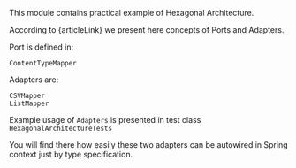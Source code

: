 This module contains practical example of Hexagonal Architecture.

According to {articleLink} we present here concepts of Ports and Adapters.

Port is defined in:

    ContentTypeMapper

Adapters are:

    CSVMapper
    ListMapper
    
Example usage of `Adapters` is presented in test class `HexagonalArchitectureTests`

You will find there how easily these two adapters can be autowired in Spring context just by type specification.